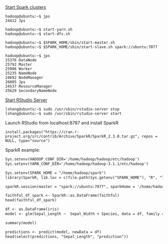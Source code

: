 [Start Spark clusters](https://github.com/lshang0311/ds-spark-hadoop/blob/master/spark/spark_clusters.md)
```commandline
hadoop@ubuntu:~$ jps
24412 Jps

hadoop@ubuntu:~$ start-yarn.sh
hadoop@ubuntu:~$ start-dfs.sh

hadoop@ubuntu:~$ $SPARK_HOME/sbin/start-master.sh 
hadoop@ubuntu:~$ $SPARK_HOME/sbin/start-slave.sh spark://ubuntu:7077

hadoop@ubuntu:~$ jps
25376 DataNode
25792 Master
25906 Worker
25235 NameNode
24692 NodeManager
26005 Jps
24537 ResourceManager
25629 SecondaryNameNode
```

[Start RStudio Server](https://github.com/lshang0311/ds-spark-hadoop/blob/master/spark/install_sparklyr_on_ubuntu.md)
```commandline
lshang@ubuntu:~$ sudo /usr/sbin/rstudio-server stop
lshang@ubuntu:~$ sudo /usr/sbin/rstudio-server start
```

Launch RStudio from localhost:8787 and  install SparkR
```buildoutcfg
install.packages("https://cran.r-project.org/src/contrib/Archive/SparkR/SparkR_2.3.0.tar.gz", repos = NULL, type="source")
```

SparkR example: 
```markdown
Sys.setenv(HADOOP_CONF_DIR='/home/hadoop/hadoop/etc/hadoop')
Sys.setenv(YARN_CONF_DIR='/home/hadoop/hadoop-3.1.1/etc/hadoop')

Sys.setenv(SPARK_HOME = "/home/hadoop/spark")
library(SparkR, lib.loc = c(file.path(Sys.getenv("SPARK_HOME"), "R", "lib")))

sparkR.session(master = "spark://ubuntu:7077", sparkHome = '/home/hadoop/spark', enableHiveSupport = FALSE)

faithful_df_spark <- SparkR::as.DataFrame(faithful)
head(faithful_df_spark)

df <- as.DataFrame(iris)
model <- glm(Sepal_Length ~  Sepal_Width + Species, data = df, family = "gaussianm")

summary(model)

predictions <- predict(model, newData = df)
head(select(predictions, "Sepal_Length", "prediction"))
```
